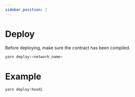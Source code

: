 ```yaml
---
sidebar_position: 2
---
```


# Deploy

Before deploying, make sure the contract has been compiled.

```bash
yarn deploy:<network_name>
```

# Example

```bash
yarn deploy:hoodi
```
